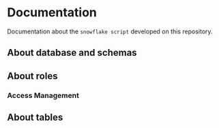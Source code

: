 # Documentation 

Documentation about the `snowflake script` developed on this repository.

## About database and schemas


## About roles

### Access Management

## About tables